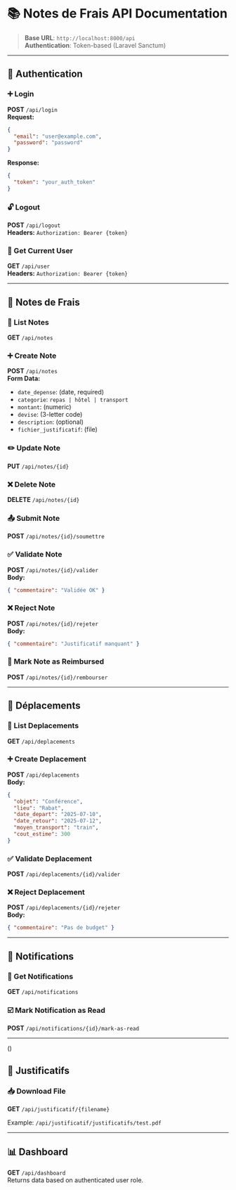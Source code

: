 # 📚 Notes de Frais API Documentation

> **Base URL**: `http://localhost:8000/api`  
> **Authentication**: Token-based (Laravel Sanctum)

---

## 🔐 Authentication

### ➕ Login
**POST** `/api/login`  
**Request:**
```json
{
  "email": "user@example.com",
  "password": "password"
}
```
**Response:**
```json
{
  "token": "your_auth_token"
}
```

### 🔓 Logout
**POST** `/api/logout`  
**Headers:** `Authorization: Bearer {token}`

### 👤 Get Current User
**GET** `/api/user`  
**Headers:** `Authorization: Bearer {token}`

---

## 📒 Notes de Frais

### 📄 List Notes
**GET** `/api/notes`

### ➕ Create Note
**POST** `/api/notes`  
**Form Data:**
- `date_depense`: (date, required)
- `categorie`: `repas | hôtel | transport`
- `montant`: (numeric)
- `devise`: (3-letter code)
- `description`: (optional)
- `fichier_justificatif`: (file)

### ✏️ Update Note
**PUT** `/api/notes/{id}`

### ❌ Delete Note
**DELETE** `/api/notes/{id}`

### 📤 Submit Note
**POST** `/api/notes/{id}/soumettre`

### ✅ Validate Note
**POST** `/api/notes/{id}/valider`  
**Body:**
```json
{ "commentaire": "Validée OK" }
```

### ❌ Reject Note
**POST** `/api/notes/{id}/rejeter`  
**Body:**
```json
{ "commentaire": "Justificatif manquant" }
```

### 💸 Mark Note as Reimbursed
**POST** `/api/notes/{id}/rembourser`

---

## 🚗 Déplacements

### 📄 List Deplacements
**GET** `/api/deplacements`

### ➕ Create Deplacement
**POST** `/api/deplacements`  
**Body:**
```json
{
  "objet": "Conférence",
  "lieu": "Rabat",
  "date_depart": "2025-07-10",
  "date_retour": "2025-07-12",
  "moyen_transport": "train",
  "cout_estime": 300
}
```

### ✅ Validate Deplacement
**POST** `/api/deplacements/{id}/valider`

### ❌ Reject Deplacement
**POST** `/api/deplacements/{id}/rejeter`  
**Body:**
```json
{ "commentaire": "Pas de budget" }
```

---

## 🔔 Notifications

### 🔄 Get Notifications
**GET** `/api/notifications`

### ☑️ Mark Notification as Read
**POST** `/api/notifications/{id}/mark-as-read`

---
()
## 📁 Justificatifs

### 📥 Download File
**GET** `/api/justificatif/{filename}`

Example:
`/api/justificatif/justificatifs/test.pdf`

---

## 📊 Dashboard

**GET** `/api/dashboard`  
Returns data based on authenticated user role.